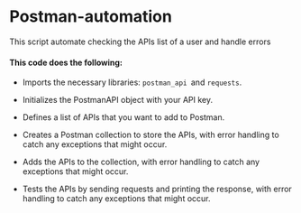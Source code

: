 # Postman-automation
This script automate checking the APIs list of a user and handle errors

#### This code does the following:

- Imports the necessary libraries: `postman_api `and `requests`.
<!--more-->


- Initializes the PostmanAPI object with your API key.
<!--more-->


- Defines a list of APIs that you want to add to Postman.
<!--more-->


- Creates a Postman collection to store the APIs, with error handling to catch any exceptions that might occur.
<!--more-->


- Adds the APIs to the collection, with error handling to catch any exceptions that might occur.
<!--more-->


- Tests the APIs by sending requests and printing the response, with error handling to catch any exceptions that might occur.
